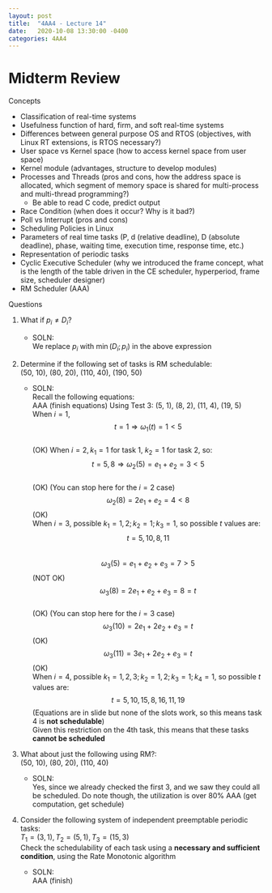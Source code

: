 ```yaml
---
layout: post
title:  "4AA4 - Lecture 14"
date:   2020-10-08 13:30:00 -0400
categories: 4AA4
---
```


Midterm Review
===

Concepts
- Classification of real-time systems
- Usefulness function of hard, firm, and soft real-time systems
- Differences between general purpose OS and RTOS (objectives, with Linux RT extensions, is RTOS necessary?)
- User space vs Kernel space (how to access kernel space from user space)
- Kernel module (advantages, structure to develop modules)
- Processes and Threads (pros and cons, how the address space is allocated, which segment of memory space is shared for multi-process and multi-thread programming?)
    - Be able to read C code, predict output
- Race Condition (when does it occur? Why is it bad?)
- Poll vs Interrupt (pros and cons)
- Scheduling Policies in Linux
- Parameters of real time tasks (P, d (relative deadline), D (absolute deadline), phase, waiting time, execution time, response time, etc.)
- Representation of periodic tasks
- Cyclic Executive Scheduler (why we introduced the frame concept, what is the length of the table driven in the CE scheduler, hyperperiod, frame size, scheduler designer)
- RM Scheduler (AAA)

Questions
1. What if $p_i \ne D_i$?
    - SOLN:  
    We replace $p_i$ with $\min(D_i; p_i)$ in the above expression
2. Determine if the following set of tasks is RM schedulable:  
(50, 10), (80, 20), (110, 40), (190, 50)
    - SOLN:  
    Recall the following equations:  
    AAA (finish equations)
    Using Test 3: (5, 1), (8, 2), (11, 4), (19, 5)  
    When $i=1$,  
    $$t=1 \Rightarrow \omega_1(t) = 1 \lt 5$$  
    (OK)
    When $i=2, k_1=1$ for task 1, $k_2=1$ for task 2, so:  
    $$t=5, 8 \Rightarrow \omega_2(5) = e_1 + e_2 = 3 \lt 5$$  
    (OK) (You can stop here for the $i=2$ case)  
    $$\omega_2(8)=2e_1 + e_2 = 4 \lt 8$$ (OK)  
    When $i=3$, possible $k_1 = 1, 2; k_2 = 1; k_3 = 1$, so possible *t* values are:  
    $$t=5, 10, 8, 11$$  
    $$\omega_3(5) = e_1 + e_2 + e_3 = 7 \gt 5$$  (NOT OK)
    $$\omega_3(8) = 2e_1 + e_2 + e_3 = 8 = t$$  
    (OK) (You can stop here for the $i=3$ case)  
    $$\omega_3(10) = 2e_1 + 2e_2 + e_3 = t$$ (OK)  
    $$\omega_3(11) = 3e_1 + 2e_2 + e_3 = t$$ (OK)  
    When $i=4$, possible $k_1=1,2,3; k_2=1,2; k_3=1; k_4 = 1$, so possible *t* values are:  
    $$t = 5, 10, 15, 8, 16, 11, 19$$
    (Equations are in slide but none of the slots work, so this means task 4 is **not schedulable**)  
    Given this restriction on the 4th task, this means that these tasks **cannot be scheduled**

3. What about just the following using RM?:  
(50, 10), (80, 20), (110, 40)
    - SOLN:  
    Yes, since we already checked the first 3, and we saw they could all be scheduled. Do note though, the utilization is over 80% AAA (get computation, get schedule)

4. Consider the following system of independent preemptable periodic tasks:  
$T_1 = (3,1), T_2 = (5, 1), T_3 = (15, 3)$  
Check the schedulability of each task using a **necessary and sufficient condition**, using the Rate Monotonic algorithm
    - SOLN:  
    AAA (finish)